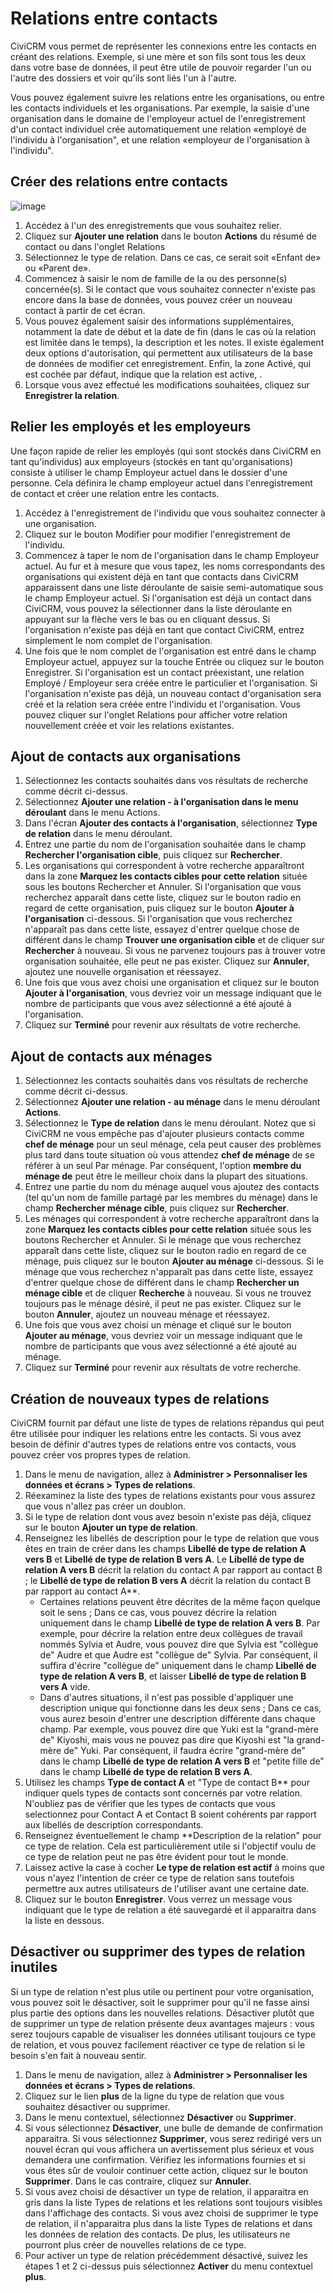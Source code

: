 Relations entre contacts
=============

CiviCRM vous permet de représenter les connexions entre les contacts en créant des relations. Exemple, si une mère et son fils sont tous les deux dans votre base de données, il peut être utile de pouvoir regarder l'un ou l'autre des dossiers et voir qu'ils sont liés l'un à l'autre.

Vous pouvez également suivre les relations entre les organisations, ou entre les contacts individuels et les organisations. Par exemple, la saisie d'une organisation dans le domaine de l'employeur actuel de l'enregistrement d'un contact individuel crée automatiquement une relation «employé de l'individu à l'organisation", et une relation «employeur de l'organisation à l'individu".

Créer des relations entre contacts
---------------------------------------

![image](../img/4.5%20Add%20Relationship.png)

1. Accédez à l'un des enregistrements que vous souhaitez relier.
2. Cliquez sur **Ajouter une relation** dans le bouton **Actions** du résumé de contact ou dans l'onglet Relations
3. Sélectionnez le type de relation. Dans ce cas, ce serait soit «Enfant de» ou «Parent de».
4. Commencez à saisir le nom de famille de la ou des personne(s) concernée(s). Si le contact que vous souhaitez connecter n'existe pas encore dans la base de données, vous pouvez créer un nouveau contact à partir de cet écran.
5. Vous pouvez également saisir des informations supplémentaires, notamment la date de début et la date de fin (dans le cas où la relation est limitée dans le temps), la description et les notes. Il existe également deux options d'autorisation, qui permettent aux utilisateurs de la base de données de modifier cet enregistrement. Enfin, la zone Activé, qui est cochée par défaut, indique que la relation est active, .
6. Lorsque vous avez effectué les modifications souhaitées, cliquez sur **Enregistrer la relation**.

Relier les employés et les employeurs
-------------------------------------

Une façon rapide de relier les employés (qui sont stockés dans CiviCRM en tant qu'individus) aux employeurs (stockés en tant qu'organisations) consiste à utiliser le champ Employeur actuel dans le dossier d'une personne. Cela définira le champ employeur actuel dans l'enregistrement de contact et créer une relation entre les contacts.

1. Accédez à l'enregistrement de l'individu que vous souhaitez connecter à une organisation.
2. Cliquez sur le bouton Modifier pour modifier l'enregistrement de l'individu.
3. Commencez à taper le nom de l'organisation dans le champ Employeur actuel. Au fur et à mesure que vous tapez, les noms correspondants des organisations qui existent déjà en tant que contacts dans CiviCRM apparaissent dans une liste déroulante de saisie semi-automatique sous le champ Employeur actuel. Si l'organisation est déjà un contact dans CiviCRM, vous pouvez la sélectionner dans la liste déroulante en appuyant sur la flèche vers le bas ou en cliquant dessus. Si l'organisation n'existe pas déjà en tant que contact CiviCRM, entrez simplement le nom complet de l'organisation.
4. Une fois que le nom complet de l'organisation est entré dans le champ Employeur actuel, appuyez sur la touche Entrée ou cliquez sur le bouton Enregistrer. Si l'organisation est un contact préexistant, une relation Employé / Employeur sera créée entre le particulier et l'organisation. Si l'organisation n'existe pas déjà, un nouveau contact d'organisation sera créé et la relation sera créée entre l'individu et l'organisation. Vous pouvez cliquer sur l'onglet Relations pour afficher votre relation nouvellement créée et voir les relations existantes.

Ajout de contacts aux organisations
-----------------------------------

1. Sélectionnez les contacts souhaités dans vos résultats de recherche comme décrit ci-dessus.
2. Sélectionnez **Ajouter une relation - à l'organisation dans le menu déroulant** dans le menu Actions.
3. Dans l'écran **Ajouter des contacts à l'organisation**, sélectionnez **Type de relation** dans le menu déroulant.
4. Entrez une partie du nom de l'organisation souhaitée dans le champ **Rechercher l'organisation cible**, puis cliquez sur **Rechercher**.
5. Les organisations qui correspondent à votre recherche apparaîtront dans la zone **Marquez les contacts cibles pour cette relation** située sous les boutons Rechercher et Annuler. Si l'organisation que vous recherchez apparaît dans cette liste, cliquez sur le bouton radio en regard de cette organisation, puis cliquez sur le bouton **Ajouter à l'organisation** ci-dessous. Si l'organisation que vous recherchez n'apparaît pas dans cette liste, essayez d'entrer quelque chose de différent dans le champ **Trouver une organisation cible** et de cliquer sur **Rechercher** à nouveau. Si vous ne parvenez toujours pas à trouver votre organisation souhaitée, elle peut ne pas exister. Cliquez sur **Annuler**, ajoutez une nouvelle organisation et réessayez.
6. Une fois que vous avez choisi une organisation et cliquez sur le bouton **Ajouter à l'organisation**, vous devriez voir un message indiquant que le nombre de participants que vous avez sélectionné a été ajouté à l'organisation.
7. Cliquez sur **Terminé** pour revenir aux résultats de votre recherche.

Ajout de contacts aux ménages
-----------------------------

1. Sélectionnez les contacts souhaités dans vos résultats de recherche comme décrit ci-dessus.
2. Sélectionnez **Ajouter une relation - au ménage** dans le menu déroulant **Actions**.
3. Sélectionnez le **Type de relation** dans le menu déroulant. Notez que si CiviCRM ne vous empêche pas d'ajouter plusieurs contacts comme **chef de ménage** pour un seul ménage, cela peut causer des problèmes plus tard dans toute situation où vous attendez **chef de ménage** de se référer à un seul Par ménage. Par conséquent, l'option **membre du ménage de** peut être le meilleur choix dans la plupart des situations.
4. Entrez une partie du nom du ménage auquel vous ajoutez des contacts (tel qu'un nom de famille partagé par les membres du ménage) dans le champ **Rechercher ménage cible**, puis cliquez sur **Rechercher**.
5. Les ménages qui correspondent à votre recherche apparaîtront dans la zone **Marquez les contacts cibles pour cette relation** située sous les boutons Rechercher et Annuler. Si le ménage que vous recherchez apparaît dans cette liste, cliquez sur le bouton radio en regard de ce ménage, puis cliquez sur le bouton **Ajouter au ménage** ci-dessous. Si le ménage que vous recherchez n'apparaît pas dans cette liste, essayez d'entrer quelque chose de différent dans le champ **Rechercher un ménage cible** et de cliquer **Recherche** à nouveau. Si vous ne trouvez toujours pas le ménage désiré, il peut ne pas exister. Cliquez sur le bouton **Annuler**, ajoutez un nouveau ménage et réessayez.
6. Une fois que vous avez choisi un ménage et cliqué sur le bouton **Ajouter au ménage**, vous devriez voir un message indiquant que le nombre de participants que vous avez sélectionné a été ajouté au ménage.
7. Cliquez sur **Terminé** pour revenir aux résultats de votre recherche.

Création de nouveaux types de relations
---------------------------------------

CiviCRM fournit par défaut une liste de types de relations répandus qui peut être utilisée pour indiquer les relations entre les contacts. Si vous avez besoin de définir d'autres types de relations entre vos contacts, vous pouvez créer vos propres types de relation.

1.  Dans le menu de navigation, allez à **Administrer > Personnaliser les données et écrans > Types de relations**.
2.  Réexaminez la liste des types de relations existants pour vous assurez que vous n'allez pas créer un doublon.
3.  Si le type de relation dont vous avez besoin n'existe pas déjà, cliquez sur le bouton **Ajouter un type de relation**.
4.  Renseignez les libellés de description pour le type de relation que vous êtes en train de créer dans les champs **Libellé de type de relation A vers B** et **Libellé de type de relation B vers A**. Le **Libellé de type de relation A vers B** décrit la relation du contact A par rapport au contact B ; le **Libellé de type de relation B vers A** décrit la relation du contact B par rapport au contact A**.  
      -  Certaines relations peuvent être décrites de la même façon quelque soit le sens ; Dans ce cas, vous pouvez décrire la relation uniquement dans le champ **Libellé de type de relation A vers B**. Par exemple, pour décrire la relation entre deux collègues de travail nommés Sylvia et Audre, vous pouvez dire que Sylvia est "collègue de" Audre et que Audre est "collègue de" Sylvia. Par conséquent, il suffira d'écrire "collègue de" uniquement dans le champ **Libellé de type de relation A vers B**, et laisser **Libellé de type de relation B vers A** vide.
      -  Dans d'autres situations, il n'est pas possible d'appliquer une description unique qui fonctionne dans les deux sens ; Dans ce cas, vous aurez besoin d'entrer une description différente dans chaque champ. Par exemple, vous pouvez dire que Yuki est la "grand-mère de" Kiyoshi, mais vous ne pouvez pas dire que Kiyoshi est "la grand-mère de" Yuki. Par conséquent, il faudra écrire "grand-mère de" dans le champ **Libellé de type de relation A vers B** et "petite fille de" dans le champ **Libellé de type de relation B vers A**.
7.  Utilisez les champs **Type de contact A** et "Type de contact B** pour indiquer quels types de contacts sont concernés par votre relation. N'oubliez pas de vérifier que les types de contacts que vous selectionnez pour Contact A et Contact B soient cohérents par rapport aux libellés de description correspondants.
8.  Renseignez éventuellement le champ **Description de la relation" pour ce type de relation. Cela est particulièrement utile si l'objectif voulu de ce type de relation peut ne pas être évident pour tout le monde.
9.  Laissez active la case à cocher **Le type de relation est actif** à moins que vous n'ayez l'intention de créer ce type de relation sans toutefois permettre aux autres utilisateurs de l'utiliser avant une certaine date.
10. Cliquez sur le bouton **Enregistrer**. Vous verrez un message vous indiquant que le type de relation a été sauvegardé et il apparaitra dans la liste en dessous.


Désactiver ou supprimer des types de relation inutiles
------------------------------------------------------

Si un type de relation n'est plus utile ou pertinent pour votre organisation, vous pouvez soit le désactiver, soit le supprimer pour qu'il ne fasse ainsi plus partie des options dans les nouvelles relations. Désactiver plutôt que de supprimer un type de relation présente deux avantages majeurs : vous serez toujours capable de visualiser les données utilisant toujours ce type de relation, et vous pouvez facilement réactiver ce type de relation si le besoin s'en fait à nouveau sentir.

1.  Dans le menu de navigation, allez à **Administrer > Personnaliser les données et écrans > Types de relations**.
2.  Cliquez sur le lien **plus** de la ligne du type de relation que vous souhaitez désactiver ou supprimer.
3.  Dans le menu contextuel, sélectionnez **Désactiver** ou **Supprimer**.
4.  Si vous sélectionnez **Désactiver**, une bulle de demande de confirmation apparaitra. Si vous sélectionnez **Supprimer**, vous serez redirigé vers un nouvel écran qui vous affichera un avertissement plus sérieux et vous demandera une confirmation. Vérifiez les informations fournies et si vous êtes sûr de vouloir continuer cette action, cliquez sur le bouton **Supprimer**. Dans le cas contraire, cliquez sur **Annuler**.
5.  Si vous avez choisi de désactiver un type de relation, il apparaitra en gris dans la liste Types de relations et les relations sont toujours visibles dans l'affichage des contacts. Si vous avez choisi de supprimer le type de relation, il n'apparaitra plus dans la liste Types de relations et dans les données de relation des contacts. De plus, les utilisateurs ne pourront plus créer de nouvelles relations de ce type.
6.  Pour activer un type de relation précédemment désactivé, suivez les étapes 1 et 2 ci-dessus puis sélectionnez **Activer** du menu contextuel **plus**.
